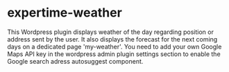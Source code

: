 # expertime-weather
 This Wordpress plugin displays weather of the day regarding position or address sent by the user. It also displays the forecast for the next coming days on a dedicated page 'my-weather'.
 You need to add your own Google Maps API key in the wordpress admin plugin settings section to enable the Google search adress autosuggest component.
